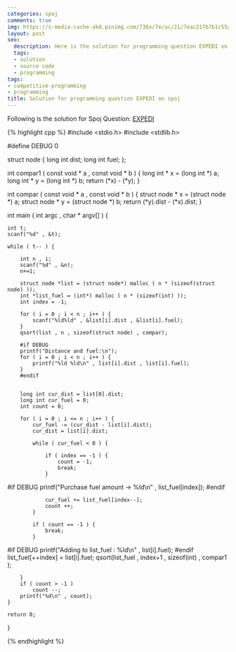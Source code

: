 ```yaml
---
categories: spoj
comments: true
img: https://s-media-cache-ak0.pinimg.com/736x/7e/ac/21/7eac217b7b1c55ab7fd56758e4e181be.jpg
layout: post
seo:
  description: Here is the solution for programming question EXPEDI on spoj
  tags:
  - solution
  - source code
  - programming
tags:
- competitive-programming
- programming
title: Solution for programming question EXPEDI on spoj
---
```


Following is the solution for Spoj Question: [EXPEDI](http://www.spoj.com/problems/EXPEDI/)

{% highlight cpp %}
#include <stdio.h>
#include <stdlib.h>

#define DEBUG 0

struct node {
	long int dist;
	long int fuel;
};

int compar1 ( const void * a , const void * b ) {
	long int * x = (long int *) a;
	long int * y = (long int *) b;
	return (*x) - (*y);
}

int compar ( const void * a , const void * b ) {
	struct node * x = (struct node *) a;
	struct node * y = (struct node *) b;
	return (*y).dist - (*x).dist;
}

int main ( int argc , char * argv[] ) {

	int t;
	scanf("%d" , &t);

	while ( t-- ) {

		int n , i;
		scanf("%d" , &n);
		n+=1;

		struct node *list = (struct node*) malloc ( n * (sizeof(struct node) ));
		int *list_fuel = (int*) malloc ( n * (sizeof(int) ));
		int index = -1;

		for ( i = 0 ; i < n ; i++ ) {
			scanf("%ld%ld" , &list[i].dist , &list[i].fuel);
		}
		qsort(list , n , sizeof(struct node) , compar);
		
		#if DEBUG
		printf("Distance and fuel:\n");
		for ( i = 0 ; i < n ; i++ ) {
			printf("%ld %ld\n" , list[i].dist , list[i].fuel);
		}
		#endif


		long int cur_dist = list[0].dist;
		long int cur_fuel = 0;
		int count = 0;

		for ( i = 0 ; i <= n ; i++ ) {
			cur_fuel -= (cur_dist - list[i].dist);
			cur_dist = list[i].dist;

			while ( cur_fuel < 0 ) {

				if ( index == -1 ) {
					count = -1;
					break;
				}

#if DEBUG
				printf("Purchase fuel amount -> %ld\n" , list_fuel[index]);
#endif

				cur_fuel += list_fuel[index--];
				count ++;
			}

			if ( count == -1 ) {
				break;
			}

#if DEBUG
			printf("Adding to list_fuel : %ld\n" , list[i].fuel);
#endif
			list_fuel[++index] = list[i].fuel;
			qsort(list_fuel , index+1 , sizeof(int) , compar1 );

		}
		if ( count > -1 )
			count --;
		printf("%d\n" , count);
	}

	return 0;
}

{% endhighlight %}